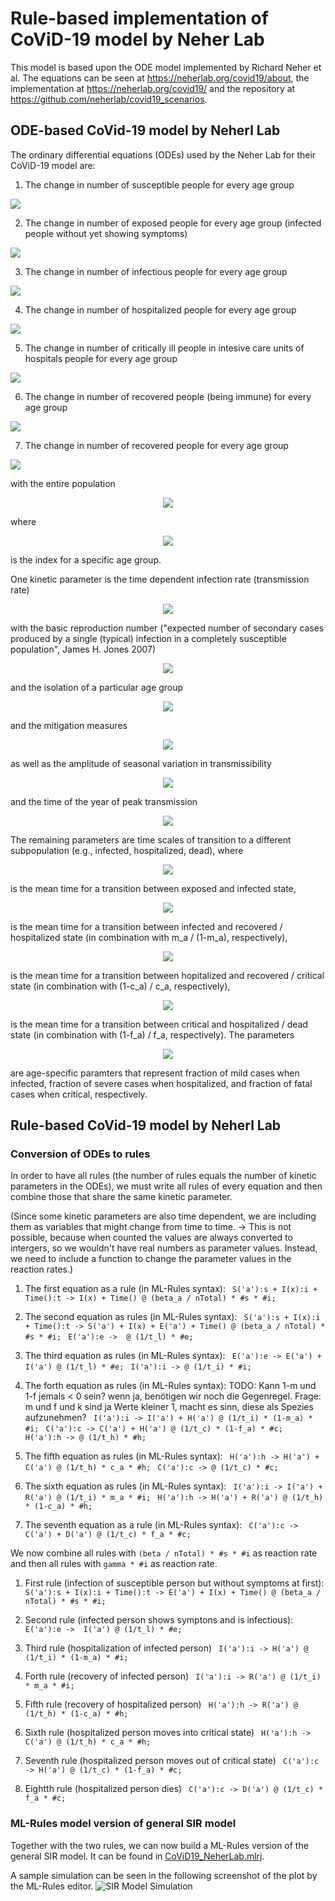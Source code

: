 # Rule-based implementation of CoViD-19 model by Neher Lab

This model is based upon the ODE model implemented by Richard Neher et al. The equations can be seen at https://neherlab.org/covid19/about, the implementation at https://neherlab.org/covid19/ and the repository at https://github.com/neherlab/covid19_scenarios.

## ODE-based CoVid-19 model by Neherl Lab
The ordinary differential equations (ODEs) used by the Neher Lab for their CoViD-19 model are:

<p align="center">

1. The change in number of susceptible people for every age group
<!-- $$$\frac{dS_a(t)}{dt} = - \frac{\beta_a(t)}{N_\text{total}} S_a(t) \sum_b I_b(t)$$$ -->
<img src="https://latex.codecogs.com/gif.latex?%5Cfrac%7Bd%20S_a%28t%29%7D%7Bdt%7D%20%3D%20-%20%5Cfrac%7B%5Cbeta_a%28t%29%7D%7BN_%5Ctext%7Btotal%7D%7D%20S_a%28t%29%20%5Csum_b%20I_b%28t%29">

2. The change in number of exposed people for every age group (infected people without yet showing symptoms)
<!-- $$$\frac{dE_a(t)}{dt} = \frac{\beta_a(t)}{N_\text{total}} S_a(t) \sum_b I_b(t) - \frac{E_a(t)}{t_l}$$$ -->
<img src="https://latex.codecogs.com/gif.latex?%5Cfrac%7BdE_a%28t%29%7D%7Bdt%7D%20%3D%20%5Cfrac%7B%5Cbeta_a%28t%29%7D%7BN_%5Ctext%7Btotal%7D%7D%20S_a%28t%29%20%5Csum_b%20I_b%28t%29%20-%20%5Cfrac%7BE_a%28t%29%7D%7Bt_l%7D">

3. The change in number of infectious people for every age group
<!-- $$$\\frac{dI_a(t)}{dt} = \frac{E_a(t)}{t_l} - \frac{I_a(t)}{t_i}$$$ -->
<img src="https://latex.codecogs.com/gif.latex?%5Cfrac%7BdI_a%28t%29%7D%7Bdt%7D%20%3D%20%5Cfrac%7BE_a%28t%29%7D%7Bt_l%7D%20-%20%5Cfrac%7BI_a%28t%29%7D%7Bt_i%7D">

4. The change in number of hospitalized people for every age group
<!-- $$$\frac{dH_a(t)}{dt} = (1-m_a) \frac{I_a(t)}{t_i} + (1-f_a) \frac{C_a(t)}{t_c} - \frac{H_a}{t_h}$$$ -->
<img src="https://latex.codecogs.com/gif.latex?%5Cfrac%7BdH_a%28t%29%7D%7Bdt%7D%20%3D%20%281-m_a%29%20%5Cfrac%7BI_a%28t%29%7D%7Bt_i%7D%20&plus;%20%281-f_a%29%20%5Cfrac%7BC_a%28t%29%7D%7Bt_c%7D%20-%20%5Cfrac%7BH_a%7D%7Bt_h%7D">

5. The change in number of critically ill people in intesive care units of hospitals people for every age group
<!-- $$$\frac{dC_a(t)}{dt} = c_a \frac{H_a}{t_h} - \frac{C_a(t)}{t_C}$$$ -->
<img src="https://latex.codecogs.com/gif.latex?%5Cfrac%7BdC_a%28t%29%7D%7Bdt%7D%20%3D%20c_a%20%5Cfrac%7BH_a%7D%7Bt_h%7D%20-%20%5Cfrac%7BC_a%28t%29%7D%7Bt_C%7D">

6. The change in number of recovered people (being immune) for every age group
<!-- $$$\frac{dR_a(t)}{dt} = m_a \frac{I_a(t)}{t_i} + (1-c_a) \frac{H_a(t)}{t_h}$$$ -->
<img src="https://latex.codecogs.com/gif.latex?%5Cfrac%7BdR_a%28t%29%7D%7Bdt%7D%20%3D%20m_a%20%5Cfrac%7BI_a%28t%29%7D%7Bt_i%7D%20&plus;%20%281-c_a%29%20%5Cfrac%7BH_a%28t%29%7D%7Bt_h%7D">

7. The change in number of recovered people for every age group
<!-- $$$\frac{dD_a(t)}{dt} = f_a \frac{C_a(t)}{t_c}$$$ -->
<img src="https://latex.codecogs.com/gif.latex?%5Cfrac%7BdD_a%28t%29%7D%7Bdt%7D%20%3D%20f_a%20%5Cfrac%7BC_a%28t%29%7D%7Bt_c%7D">
</p>

with the entire population
<p align="center">
<!--  $$$N_\text{total} = \sum_a \left(S_a(t) + E_a(t) + I_a(t) + H_a(t) + C_a(t) + R_a(t) + D_a(t) \right) = const$$$  -->
<img src="https://latex.codecogs.com/gif.latex?N_%5Ctext%7Btotal%7D%20%3D%20%5Csum_a%20%5Cleft%28S_a%28t%29%20&plus;%20E_a%28t%29%20&plus;%20I_a%28t%29%20&plus;%20H_a%28t%29%20&plus;%20C_a%28t%29%20&plus;%20R_a%28t%29%20&plus;%20D_a%28t%29%20%5Cright%29%20%3D%20const">
</p>

where

<p align="center">
<!-- $$$a$$$  -->
<img src="https://latex.codecogs.com/gif.latex?a">
</p>

is the index for a specific age group.

One kinetic parameter is the time dependent infection rate (transmission rate)
<p align="center">
<!-- $$$\beta_a(t) = R_0 I_a M(t)(1+\varepsilon \cos(2\pi(t-t_\text{max})))/t_i$$$ -->
<img src="https://latex.codecogs.com/gif.latex?%24%24%24%5Cbeta_a%28t%29%20%3D%20R_0%20I_a%20M%28t%29%281&plus;%5Cvarepsilon%20%5Ccos%282%5Cpi%28t-t_%5Ctext%7Bmax%7D%29%29%29/t_i%24%24%24">
</p>

with the basic reproduction number ("expected number of secondary cases produced by a single (typical) infection in a completely susceptible population", James H. Jones 2007)

<p align="center">
<!-- $$$R_0$$$ -->
<img src="https://latex.codecogs.com/gif.latex?R_0">
</p>

and the isolation of a particular age group

<p align="center">
<!-- $$$I_a$$$ -->
<img src="https://latex.codecogs.com/gif.latex?I_a">
</p>

and the mitigation measures

<p align="center">
<!-- $$$M(t)$$$ -->
<img src="https://latex.codecogs.com/gif.latex?M(t)">
</p>

as well as the amplitude of seasonal variation in transmissibility

<p align="center">
<!-- $$$\varepsilon$$$ -->
<img src="https://latex.codecogs.com/gif.latex?%5Cvarepsilon">
</p>

and the time of the year of peak transmission

<p align="center">
<!-- $$$t_\text{max}$$$ -->
<img src="https://latex.codecogs.com/gif.latex?t_%5Ctext%7Bmax%7D.">
</p>


The remaining parameters are time scales of transition to a different subpopulation (e.g., infected, hospitalized, dead), where

<p align="center">
<!-- $$$t_l$$$ -->
<img src="https://latex.codecogs.com/gif.latex?t_l">
</p>

is the mean time for a transition between exposed and infected state,

<p align="center">
<!-- $$$t_i$$$ -->
<img src="https://latex.codecogs.com/gif.latex?t_i">
</p>

is the mean time for a transition between infected and recovered / hospitalized state (in combination with m_a / (1-m_a), respectively),

<p align="center">
<!-- $$$t_h$$$ -->
<img src="https://latex.codecogs.com/gif.latex?t_h">
</p>

is the mean time for a transition between hopitalized and recovered / critical state (in combination with (1-c_a) / c_a, respectively),

<p align="center">
<!--  $$$t_c$$$ -->
<img src="https://latex.codecogs.com/gif.latex?t_c">
</p>

is the mean time for a transition between critical and hospitalized / dead state (in combination with (1-f_a) / f_a, respectively). The parameters

<p align="center">
<!-- $$$m_a, \quad c_a, \quad f_a$$$ -->
<img src="https://latex.codecogs.com/gif.latex?m_a%2C%20%5Cquad%20c_a%2C%20%5Cquad%20f_a">
</p>

are age-specific paramters that represent fraction of mild cases when infected, fraction of severe cases when hospitalized, and fraction of fatal cases when critical, respectively.

## Rule-based CoVid-19 model by Neherl Lab

### Conversion of ODEs to rules
In order to have all rules (the number of rules equals the number of kinetic parameters in the ODEs), we must write all rules of every equation and then combine those that share the same kinetic parameter.

(Since some kinetic parameters are also time dependent, we are including them as variables that might change from time to time. -> This is not possible, because when counted the values are always converted to intergers, so we wouldn't have real numbers as parameter values. Instead, we need to include a function to change the parameter values in the reaction rates.)

1. The first equation as a rule (in ML-Rules syntax):
``` S('a'):s + I(x):i + Time():t -> I(x) + Time() @ (beta_a / nTotal) * #s * #i;```

2. The second equation as rules (in ML-Rules syntax):
``` S('a'):s + I(x):i + Time():t -> S('a') + I(x) + E('a') + Time() @ (beta_a / nTotal) * #s * #i;```
``` E('a'):e ->  @ (1/t_l) * #e;```

3. The third equation as rules (in ML-Rules syntax):
``` E('a'):e -> E('a') + I('a') @ (1/t_l) * #e;```
``` I('a'):i -> @ (1/t_i) * #i;```

4. The forth  equation as rules (in ML-Rules syntax):
TODO: Kann 1-m und 1-f jemals < 0 sein? wenn ja, benötigen wir noch die Gegenregel.
Frage: m und f und k sind ja Werte kleiner 1, macht es sinn, diese als Spezies aufzunehmen?
``` I('a'):i -> I('a') + H('a') @ (1/t_i) * (1-m_a) * #i;```
``` C('a'):c -> C('a') + H('a') @ (1/t_c) * (1-f_a) * #c;```
``` H('a'):h -> @ (1/t_h) * #h;```

5. The fifth equation as rules (in ML-Rules syntax):
``` H('a'):h -> H('a') + C('a') @ (1/t_h) * c_a * #h;```
``` C('a'):c -> @ (1/t_c) * #c;```

6. The sixth equation as rules (in ML-Rules syntax):
``` I('a'):i -> I('a') + R('a') @ (1/t_i) * m_a * #i;```
``` H('a'):h -> H('a') + R('a') @ (1/t_h) * (1-c_a) * #h;```

7. The seventh equation as a rule (in ML-Rules syntax):
``` C('a'):c -> C('a') + D('a') @ (1/t_c) * f_a * #c;```



We now combine all rules with ```(beta / nTotal) * #s * #i``` as reaction rate and then all rules with ```gamma * #i``` as reaction rate.

1. First rule (infection of susceptible person but without symptoms at first):
``` S('a'):s + I(x):i + Time():t -> E('a') + I(x) + Time() @ (beta_a / nTotal) * #s * #i;```

2. Second rule (infected person shows symptons and is infectious):
``` E('a'):e ->  I('a') @ (1/t_l) * #e;```

3. Third rule (hospitalization of infected person)
``` I('a'):i -> H('a') @ (1/t_i) * (1-m_a) * #i;```

4. Forth rule (recovery of infected person)
``` I('a'):i -> R('a') @ (1/t_i) * m_a * #i;```

5. Fifth rule (recovery of hospitalized person)
``` H('a'):h -> R('a') @ (1/t_h) * (1-c_a) * #h;```

6. Sixth rule (hospitalized person moves into critical state)
``` H('a'):h -> C('a') @ (1/t_h) * c_a * #h;```

7. Seventh rule (hospitalized person moves out of critical state)
``` C('a'):c -> H('a') @ (1/t_c) * (1-f_a) * #c;```

8. Eightth rule (hospitalized person dies)
``` C('a'):c -> D('a') @ (1/t_c) * f_a * #c;```


### ML-Rules model version of general SIR model
Together with the two rules, we can now build a ML-Rules version of the general SIR model. It can be found in [CoViD19_NeherLab.mlrj](./CoViD19_NeherLab.mlrj).

A sample simulation can be seen in the following screenshot of the plot by the ML-Rules editor.
![SIR Model Simulation](./CoViD19_NeherLabSimulation.png)

